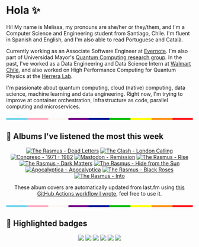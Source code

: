 # Hola ✨
Hi! My name is Melissa, my pronouns are she/her or they/them, and I'm a Computer Science and Engineering student from Santiago, Chile. I'm fluent in Spanish and English, and I'm also able to read Portuguese and Català.

Currently working as an Associate Software Engineer at [Evernote](https://evernote.com/). I'm also part of Universidad Mayor's [Quantum Computing research group](https://www.diariomayor.cl/ciencia-um/docentes-y-estudiantes-crean-el-primer-grupo-de-computacion-cuantica-u-mayor.html). In the past, I've worked as a Data Engineering and Data Science Intern at [Walmart Chile](https://github.com/walmartdigital/), and also worked on High Performance Computing for Quantum Physics at the [Herrera Lab](http://fherreralab.com/).

I'm passionate about quantum computing, cloud (native) computing, data science, machine learning and data engineering. Right now, I'm trying to improve at container orchestration, infrastructure as code, parallel computing and microservices.

<img src="hr.png" width="100%" height="5px">

## 🎵 Albums I've listened the most this week
<!-- lastfm -->
<p align="center"><a href="https://www.last.fm/music/The+Rasmus/Dead+Letters"><img src="https://lastfm.freetls.fastly.net/i/u/64s/9f0714a59508d27c0ca151b05fa3cdce.jpg" title="The Rasmus - Dead Letters"></a> <a href="https://www.last.fm/music/The+Clash/London+Calling"><img src="https://lastfm.freetls.fastly.net/i/u/64s/680af088e127e474fc536a5cfad36f3e.jpg" title="The Clash - London Calling"></a> <a href="https://www.last.fm/music/Congreso/1971+-+1982"><img src="https://lastfm.freetls.fastly.net/i/u/64s/83735e6b136e40a3acdfb9bfc446b43b.jpg" title="Congreso - 1971 - 1982"></a> <a href="https://www.last.fm/music/Mastodon/Remission"><img src="https://lastfm.freetls.fastly.net/i/u/64s/84c8e6216d9042e693ffb150f164bbc1.jpg" title="Mastodon - Remission"></a> <a href="https://www.last.fm/music/The+Rasmus/Rise"><img src="https://lastfm.freetls.fastly.net/i/u/64s/5bf6db4a34489f421ed3b0b31eb8ab1a.jpg" title="The Rasmus - Rise"></a> <a href="https://www.last.fm/music/The+Rasmus/Dark+Matters"><img src="https://lastfm.freetls.fastly.net/i/u/64s/b2b0cbcc0971308fd01b3fd00ddfc40f.jpg" title="The Rasmus - Dark Matters"></a> <a href="https://www.last.fm/music/The+Rasmus/Hide+from+the+Sun"><img src="https://lastfm.freetls.fastly.net/i/u/64s/2624ca521fc7420c8047c12b3b2eec0b.png" title="The Rasmus - Hide from the Sun"></a> <a href="https://www.last.fm/music/Apocalyptica/Apocalyptica"><img src="https://lastfm.freetls.fastly.net/i/u/64s/3c850bbbc8b586dcd4dbc7c6fef329d9.jpg" title="Apocalyptica - Apocalyptica"></a> <a href="https://www.last.fm/music/The+Rasmus/Black+Roses"><img src="https://lastfm.freetls.fastly.net/i/u/64s/242e4d67cd6a4d4ea15beef186379548.png" title="The Rasmus - Black Roses"></a> <a href="https://www.last.fm/music/The+Rasmus/Into"><img src="https://lastfm.freetls.fastly.net/i/u/64s/b04f370329c94b89b673089d1bb3c1c1.jpg" title="The Rasmus - Into"></a> </p>

<p align="center">These album covers are automatically updated from last.fm using <a href="https://github.com/marketplace/actions/lastfm-to-markdown">this GitHub Actions workflow I wrote</a>, feel free to use it.</p>

<img src="hr.png" width="100%" height="5px">

## 🏅 Highlighted badges
<p align="center" style="vertical-align:middle;">
  <a href="https://www.credly.com/badges/c8caff74-4c34-4211-affe-8bd7692771c8"><img src="https://images.credly.com/size/100x100/images/cf9b772d-7cf9-4c11-9aa7-46ab006f0ce6/IBM_Quantum_Challenge_2021_Achievement_V2.png"></a>
  <a href="https://www.credly.com/badges/52a4021b-34e6-413d-a4bd-cc29d3a686f6"><img src="https://images.credly.com/size/100x100/images/28944969-813a-43b9-944f-7910111ce764/Professional_Certificate_-_Data_Science.png"></a>
  <a href="https://www.credly.com/badges/cfeca386-7b9d-487f-8e2b-b3cfa069c734"><img src="https://images.credly.com/size/100x100/images/ac4daa48-1924-4dc5-80cf-ede5a08bac51/Data_Science_Foundations_Specialization.png"></a>
  <a href="https://www.credly.com/badges/0372a945-8a67-4d57-9643-b46b8dbf2fa6"><img src="https://images.credly.com/size/100x100/images/4a5f4849-54ae-461f-97ad-cb9c9a04eb63/Adv_Data_Science_Specialization.png"></a>
  <a href="https://www.credly.com/badges/348acaad-19d1-4f5a-8a6f-145d80dca3dc"><img src="https://images.credly.com/size/100x100/images/1dee8dee-d779-462e-9fd4-df5119546349/Build_Smart_on_Kubernetes_World_Tour.png"></a>
  <a href="https://google.qwiklabs.com/public_profiles/9fac59c2-c0f1-4b5c-b207-47c9cd7d6072"><img src="https://cdn.qwiklabs.com/GHzcYBb00JYUF9Rgf3D9A4inwRHYnFtISMvcRlb%2FClU%3D" width="100px"></a>
</p>
